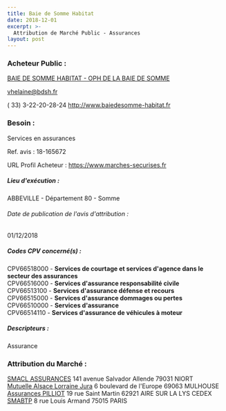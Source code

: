 ```yaml
---
title: Baie de Somme Habitat
date: 2018-12-01
excerpt: >-
  Attribution de Marché Public - Assurances
layout: post
---
```


### Acheteur Public : 
<a href="/acheteur-138/siren-278000013"> BAIE DE SOMME HABITAT - OPH DE LA BAIE DE SOMME</a><br/>



vhelaine@bdsh.fr

( 33) 3-22-20-28-24
http://www.baiedesomme-habitat.fr
### Besoin :

Services en assurances

Ref. avis : 18-165672

URL Profil Acheteur : https://www.marches-securises.fr

##### Lieu d'exécution :

ABBEVILLE - Département 80 - Somme

###### Date de publication de l'avis d'attribution : 
01/12/2018

##### Codes CPV concerné(s) :
CPV66518000 - **Services de courtage et services d'agence dans le secteur des assurances** <br/>
CPV66516000 - **Services d'assurance responsabilité civile** <br/>
CPV66513100 - **Services d'assurance défense et recours** <br/>
CPV66515000 - **Services d'assurance dommages ou pertes** <br/>
CPV66510000 - **Services d'assurance** <br/>
CPV66514110 - **Services d'assurance de véhicules à moteur** <br/>

##### Descripteurs :
Assurance <br/>

### Attribution du Marché :
<a href="/entreprise-544/siren-301309605"> SMACL ASSURANCES</a>    141 avenue Salvador Allende 79031 NIORT <br/>
<a href="/entreprise-575/siren-778945287"> Mutuelle Alsace Lorraine Jura</a>    6 boulevard de l'Europe 69063 MULHOUSE <br/>
<a href="/entreprise-558/siren-422060236"> Assurances PILLIOT</a>    19 rue Saint Martin 62921 AIRE SUR LA LYS CEDEX <br/>
<a href="/entreprise-574/siren-775684764"> SMABTP</a>    8 rue Louis Armand 75015 PARIS <br/>
